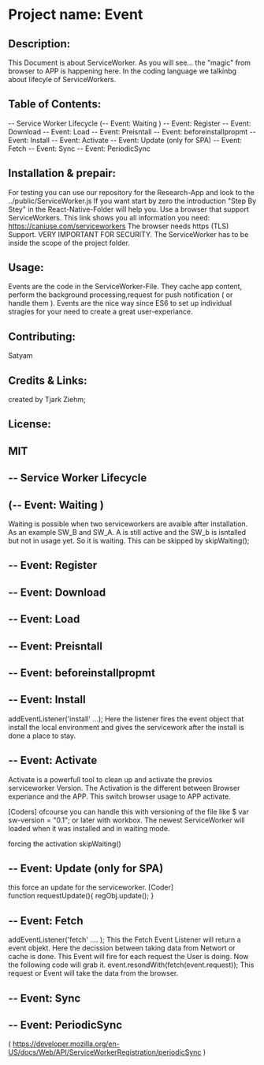 # Project name: Event

## Description:
This Document is about ServiceWorker. As you will see... the "magic" from browser to APP is happening here.
In the coding language we talkinbg about lifecyle of ServiceWorkers.

## Table of Contents:
-- Service Worker Lifecycle
(-- Event:  Waiting )
-- Event: Register
-- Event: Download
-- Event: Load
-- Event: Preisntall
-- Event: beforeinstallpropmt
-- Event: Install
-- Event: Activate
-- Event: Update (only for SPA)
-- Event: Fetch
-- Event: Sync
-- Event: PeriodicSync

## Installation & prepair:
For testing you can use our repository for the Research-App and  look to the ../public/ServiceWorker.js
If you want start by  zero the introduction "Step By Stey" in the React-Native-Folder will  help  you.
Use a browser that support ServiceWorkers. This link shows you all information you need: https://caniuse.com/serviceworkers
The browser needs https (TLS) Support. VERY IMPORTANT FOR SECURITY.
The ServiceWorker has  to be inside the scope of the project  folder.

## Usage:
Events are the code in  the ServiceWorker-File.
They cache app content, perform the background processing,request for push notification (  or handle them ).
Events are the nice way since ES6 to set up individual stragies for your need to create a great user-experiance.


## Contributing:
Satyam

## Credits & Links:
created by Tjark Ziehm; 

## License: 
MIT
------------------------------------------------------------------------------------------------------------
## -- Service Worker Lifecycle
## (-- Event:  Waiting )
Waiting is possible when two serviceworkers are avaible after installation.
As  an example  SW_B and SW_A. A is still active and the SW_b is isntalled but not in usage yet. So it is waiting.
This can be skipped by skipWaiting();

## -- Event: Register
## -- Event: Download
## -- Event: Load
## -- Event: Preisntall
## -- Event: beforeinstallpropmt

## -- Event: Install
addEventListener('install' ...);
Here the listener fires the event object that install  the local environment and gives the servicework after the install is done a place  to stay.


## -- Event: Activate
Activate  is a powerfull tool to clean up and activate the previos serviceworker Version.
The Activation  is the different between Browser experiance and the APP. This switch  browser usage to APP activate.

[Coders] ofcourse you can handle this with versioning of the file like $ var sw-version = "0.1";
or later with workbox.
The newest ServiceWorker will loaded when  it was installed and in waiting mode.

forcing the activation
skipWaiting()

## -- Event: Update (only for SPA)
this force an update for the serviceworker.
[Coder]  
function requestUpdate(){
regObj.update();
}

## -- Event: Fetch
addEventListener('fetch' .... );
This the Fetch Event Listener will return a event objekt. Here the decission between taking data from Networt or cache is done.
This Event will fire for each request the User is doing.
Now the following code will grab it.
event.resondWith(fetch(event.request));
This request or Event will take the data from the browser.

## -- Event: Sync

## -- Event: PeriodicSync

( https://developer.mozilla.org/en-US/docs/Web/API/ServiceWorkerRegistration/periodicSync )



